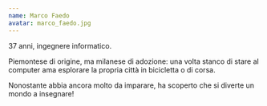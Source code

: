 ```yaml
---
name: Marco Faedo
avatar: marco_faedo.jpg
---
```

37 anni, ingegnere informatico.

Piemontese di origine, ma milanese di adozione: una volta stanco di stare al computer ama esplorare la propria città in bicicletta o di corsa.

Nonostante abbia ancora molto da imparare, ha scoperto che si diverte un mondo a insegnare!
 